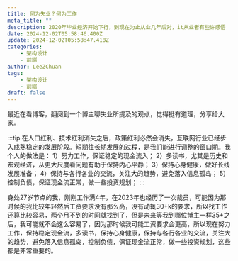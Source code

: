```yaml
---
title: 何为失业？何为工作
meta_title: ""
description: 2020年毕业经济开始下行，到现在为止从业几年后对，it从业者有些许感悟
date: 2024-12-02T05:58:46.400Z
update: 2024-12-02T05:58:47.418Z
categories:
    - 架构设计
    - 前端
author: LeeZChuan
tags:
    - 架构设计
    - 前端
draft: false
---
```



最近在看博客，翻阅到一个博主聊失业所提及的观点，觉得挺有道理，分享给大家。

:::tip
在人口红利、技术红利消失之后，政策红利必然会消失，互联网行业已经步入成熟稳定的发展阶段。短期往长期发展的过程，是我们能进行调整的窗口期。我个人的做法是：
1）努力工作，保证稳定的现金流入；
2）多读书，尤其是历史和宏观经济，从更大尺度看问题有助于保持内心平静；
3）保持心身健康，做好长线发展准备；
4）保持与各行各业的交流，关注大的趋势，避免落入信息孤岛；
5）控制负债，保证现金流正常，做一些投资规划；
:::

身处27岁节点的我，刚刚工作满4年，在2023年也经历了一次裁员，可能因为那时候的我比较年轻然后工资要求没有那么高，没有动辄30+k的要求，所以找工作还算比较容易，两个月不到的时间就找到了，但是未来等我到哪位博主一样35+之后，我可能就不会这么容易了，因为那时候我可能工资要求会更高，所以现在努力工作，保持稳定现金流，多读书，保持心身健康，保持与各行各业的交流，关注大的趋势，避免落入信息孤岛，控制负债，保证现金流正常，做一些投资规划，这些都是非常重要的。

